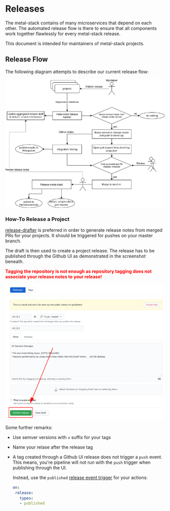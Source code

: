 # Releases

The metal-stack contains of many microservices that depend on each other. The automated release flow is there to ensure that all components work together flawlessly for every metal-stack release.

This document is intended for maintainers of metal-stack projects.

## Release Flow

The following diagram attempts to describe our current release flow:

![](release_flow.png)

### How-To Release a Project

[release-drafter](https://github.com/release-drafter/release-drafter) is preferred in order to generate release notes from merged PRs for your projects. It should be triggered for pushes on your master branch.

The draft is then used to create a project release. The release has to be published through the Github UI as demonstrated in the screenshot beneath.

**<span style="color:red">Tagging the repository is not enough as repository tagging does not associate your release notes to your release!</span>**

![](release.png)

Some further remarks:

- Use semver versions with `v` suffix for your tags
- Name your relase after the release tag
- A tag created through a Github UI release does not trigger a `push` event. This means, you're pipeline will not run with the `push` trigger when publishing through the UI.

  Instead, use the `published` [release event trigger](https://docs.github.com/en/actions/reference/events-that-trigger-workflows#release) for your actions:

  ```yaml
  on:
   release:
     types:
     - published
  ```
